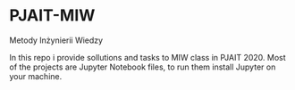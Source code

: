 # PJAIT-MIW

Metody Inżynierii Wiedzy

In this repo i provide sollutions and tasks to MIW class in PJAIT 2020.
Most of the projects are Jupyter Notebook files, to run them install Jupyter on your machine.

